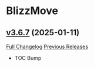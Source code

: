 # BlizzMove

## [v3.6.7](https://github.com/Kiatra/BlizzMove/tree/v3.6.7) (2025-01-11)
[Full Changelog](https://github.com/Kiatra/BlizzMove/compare/v3.6.6...v3.6.7) [Previous Releases](https://github.com/Kiatra/BlizzMove/releases)

- TOC Bump  
